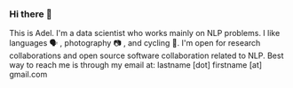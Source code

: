 ### Hi there 👋
This is Adel. I'm a data scientist who works mainly on NLP problems. I like languages 🗣 , photography 📷 , and cycling 🚴‍.
I'm open for research collaborations and open source software collaboration related to NLP. Best way to reach me is through my email at: lastname [dot] firstname [at] gmail.com
<!--
**adelra/adelra** is a ✨ _special_ ✨ repository because its `README.md` (this file) appears on your GitHub profile.

Here are some ideas to get you started:

- 🔭 I’m currently working on ...
- 🌱 I’m currently learning ...
- 👯 I’m looking to collaborate on ...
- 🤔 I’m looking for help with ...
- 💬 Ask me about ...
- 📫 How to reach me: ...
- 😄 Pronouns: ...
- ⚡ Fun fact: ...
-->
